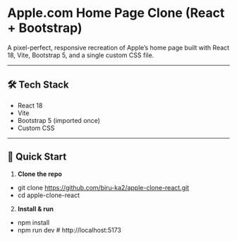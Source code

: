 # Apple.com Home Page Clone (React + Bootstrap)

A pixel-perfect, responsive recreation of Apple’s home page built with React 18, Vite, Bootstrap 5, and a single custom CSS file.

---

## 🛠️ Tech Stack

- React 18  
- Vite  
- Bootstrap 5 (imported once)  
- Custom CSS  

---

## 🚀 Quick Start

1. **Clone the repo** 
- git clone https://github.com/biru-ka2/apple-clone-react.git
-  cd apple-clone-react


   

2. **Install & run**  
- npm install
- npm run dev   # http://localhost:5173
